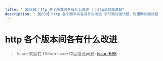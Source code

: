 ```yaml
---
title: "【Q650】http 各个版本间各有什么改进 | http高频面试题"
description: "【Q650】http 各个版本间各有什么改进 字节跳动面试题、阿里腾讯面试题、美团小米面试题。"
---
```


# http 各个版本间各有什么改进

> Issue
> 欢迎在 Gtihub Issue 中回答此问题: [Issue 668](https://github.com/shfshanyue/Daily-Question/issues/668)
